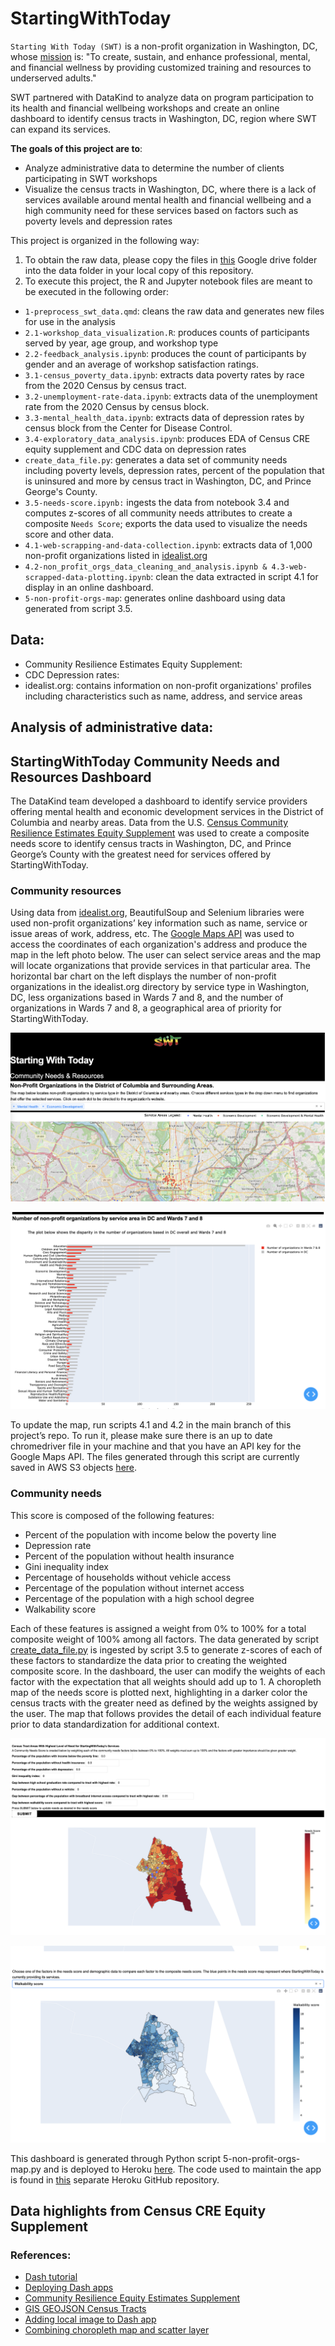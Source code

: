 # StartingWithToday

`Starting With Today (SWT)` is a non-profit organization in Washington, DC, whose [mission](https://www.startingwithtoday.org/) is: "To create, sustain, and enhance professional, mental, and financial wellness by providing customized training and resources to underserved adults."

SWT partnered with DataKind to analyze data on program participation to its health and financial wellbeing workshops and create an online dashboard to identify census tracts in Washington, DC, region where SWT can expand its services.

**The goals of this project are to**:

* Analyze administrative data to determine the number of clients participating in SWT workshops
* Visualize the census tracts in Washington, DC, where there is a lack of services available around mental health and financial wellbeing and a high community need for these services based on factors such as poverty levels and depression rates

This project is organized in the following way:

1. To obtain the raw data, please copy the files in [this](https://drive.google.com/drive/u/0/folders/12p4VD-7L5YaSc3S5EtfVPix1LVyNr068) Google drive folder into the data folder in your local copy of this repository.
2. To execute this project, the R and Jupyter notebook files are meant to be executed in the following order:
* `1-preprocess_swt_data.qmd`: cleans the raw data and generates new files for use in the analysis
* `2.1-workshop_data_visualization.R`: produces counts of participants served by year, age group, and workshop type
* `2.2-feedback_analysis.ipynb`: produces the count of participants by gender and an average of workshop satisfaction ratings.
* `3.1-census_poverty_data.ipynb`: extracts data poverty rates by race from the 2020 Census by census tract.
* `3.2-unemployment-rate-data.ipynb`: extracts data of the unemployment rate from the 2020 Census by census block.
* `3.3-mental_health_data.ipynb`: extracts data of depression rates by census block from the Center for Disease Control.
* `3.4-exploratory_data_analysis.ipynb`: produces EDA of Census CRE equity supplement and CDC data on depression rates
* `create_data_file.py`: generates a data set of community needs including poverty levels, depression rates, percent of the population that is uninsured and more by census tract in Washington, DC, and Prince George's County.
* `3.5-needs-score.ipynb:` ingests the data from notebook 3.4 and computes z-scores of all community needs attributes to create a composite `Needs Score`; exports the data used to visualize the needs score and other data.
* `4.1-web-scrapping-and-data-collection.ipynb`: extracts data of 1,000 non-profit organizations listed in [idealist.org](https://www.idealist.org/en/organizations?q=)
* `4.2-non_profit_orgs_data_cleaning_and_analysis.ipynb & 4.3-web-scrapped-data-plotting.ipynb`: clean the data extracted in script 4.1 for display in an online dashboard.
* `5-non-profit-orgs-map`: generates online dashboard using data generated from script 3.5.

## Data:

* Community Resilience Estimates Equity Supplement:
* CDC Depression rates:
* idealist.org: contains information on non-profit organizations' profiles including characteristics such as name, address, and service areas

## Analysis of administrative data:

## StartingWithToday Community Needs and Resources Dashboard

The DataKind team developed a dashboard to identify service providers offering mental health and economic development services in the District of Columbia and nearby areas. Data from the U.S. [Census Community Resilience Estimates Equity Supplement](https://www.census.gov/programs-surveys/community-resilience-estimates/data/supplement.html) was used to create a composite needs score to identify census tracts in Washington, DC, and Prince George’s County with the greatest need for services offered by StartingWithToday.

### Community resources

Using data from [idealist.org](https://www.idealist.org/en/organizations?q=), BeautifulSoup and Selenium libraries were used non-profit organizations’ key information such as name, service or issue areas of work, address, etc. The [Google Maps API](https://developers.google.com/maps) was used to access the coordinates of each organization's address and produce the map in the left photo below. The user can select service areas and the map will locate organizations that provide services in that particular area. The horizontal bar chart on the left displays the number of non-profit organizations in the idealist.org directory by service type in Washington, DC, less organizations based in Wards 7 and 8, and the number of organizations in Wards 7 and 8, a geographical area of priority for StartingWithToday.

![dash--1](./visualizations/dash--1.png)

![dash-2](./visualizations/dash-2.png)

To update the map, run scripts 4.1 and 4.2 in the main branch of this project’s repo. To run it, please make sure there is an up to date chromedriver file in your machine and that you have an API key for the Google Maps API. The files generated through this script are currently saved in AWS S3 objects [here](https://docs.google.com/spreadsheets/d/1F0isvtoLjkbqA6tih8RMfcfXdOJ035EVWBRF65fhGaA/edit#gid=0).

### Community needs
This score is composed of the following features:
* Percent of the population with income below the poverty line
* Depression rate
* Percent of the population without health insurance
* Gini inequality index
* Percentage of households without vehicle access
* Percentage of the population without internet access
* Percentage of the population with a high school degree
* Walkability score

Each of these features is assigned a weight from 0% to 100% for a total composite weight of 100% among all factors. The data generated by script [create_data_file.py](https://github.com/DataKind-DC/StartingWithToday/blob/main/create_data_file.py) is ingested by script 3.5 to generate z-scores of each of these factors to standardize the data prior to creating the weighted composite score. In the dashboard, the user can modify the weights of each factor with the expectation that all weights should add up to 1. A choropleth map of the needs score is plotted next, highlighting in a darker color the census tracts with the greater need as defined by the weights assigned by the user. The map that follows provides the detail of each individual feature prior to data standardization for additional context.

![dash-3](./visualizations/dash-3.png)

![dash-4](./visualizations/dash-4.png)

This dashboard is generated through Python script 5-non-profit-orgs-map.py and is deployed to Heroku [here](https://starting-with-today-dashboard.herokuapp.com/). The code used to maintain the app is found in [this](https://git.heroku.com/starting-with-today-dashboard.git) separate Heroku GitHub repository.

## Data highlights from Census CRE Equity Supplement

### References:

* [Dash tutorial](https://dash.plotly.com/installation)
* [Deploying Dash apps](https://dash.plotly.com/deployment)
* [Community Resilience Equity Estimates Supplement](https://www.census.gov/programs-surveys/community-resilience-estimates/data/supplement.html)
* [GIS GEOJSON Census Tracts](https://github.com/arcee123/GIS_GEOJSON_CENSUS_TRACTS)
* [Adding local image to Dash app](https://community.plotly.com/t/adding-local-image/4896)
* [Combining choropleth map and scatter layer](https://community.plotly.com/t/how-can-i-combine-choropleth-and-scatter-layer-in-a-plotly-map/29842/6)
